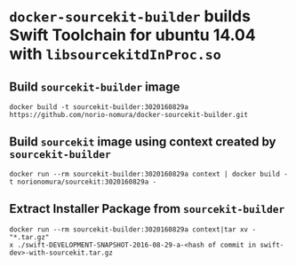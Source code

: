 # `docker-sourcekit-builder` builds Swift Toolchain for ubuntu 14.04 with `libsourcekitdInProc.so`

## Build `sourcekit-builder` image
```console
docker build -t sourcekit-builder:3020160829a https://github.com/norio-nomura/docker-sourcekit-builder.git
```

## Build `sourcekit` image using context created by `sourcekit-builder`
```console
docker run --rm sourcekit-builder:3020160829a context | docker build -t norionomura/sourcekit:3020160829a -
```

## Extract Installer Package from `sourcekit-builder`
```console
docker run --rm sourcekit-builder:3020160829a context|tar xv - "*.tar.gz"
x ./swift-DEVELOPMENT-SNAPSHOT-2016-08-29-a-<hash of commit in swift-dev>-with-sourcekit.tar.gz
```
